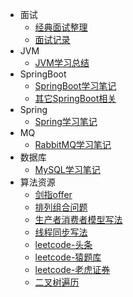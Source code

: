 * 面试  
  * [经典面试整理](./docs/经典面试整理.md)
  * [面试记录](./docs/胡雪松面试记录.md)
* JVM
  * [JVM学习总结](./docs/JVM学习总结.md)
* SpringBoot
  * [SpringBoot学习笔记](./docs/SpringBoot笔记/Spring%20Boot笔记.md)
  * [其它SpringBoot相关](./docs/Springboot.md)
* Spring
  * [Spring学习笔记](./docs/spring学习笔记.md) 
* MQ
  * [RabbitMQ学习笔记](./docs/mq.md)
* 数据库
  * [MySQL学习笔记](./docs/MySQL.md)
* 算法资源
  * [剑指offer](./docs/算法题笔记/剑指offer算法整理.md)
  * [排列组合问题](./docs/算法题笔记/排列组合问题.md)
  * [生产者消费者模型写法](./docs/算法题笔记/生产者消费者模型写法.md) 
  * [线程同步写法](./docs/算法题笔记/线程同步写法.md)
  * [leetcode-头条](./docs/算法题笔记/leetcode-头条.md) 
  * [leetcode-猿题库](./docs/算法题笔记/leetcode-猿题库.md) 
  * [leetcode-老虎证券](./docs/算法题笔记/leetcode-老虎证券.md) 
  * [二叉树遍历](./docs/算法题笔记/二叉树遍历.md)
   